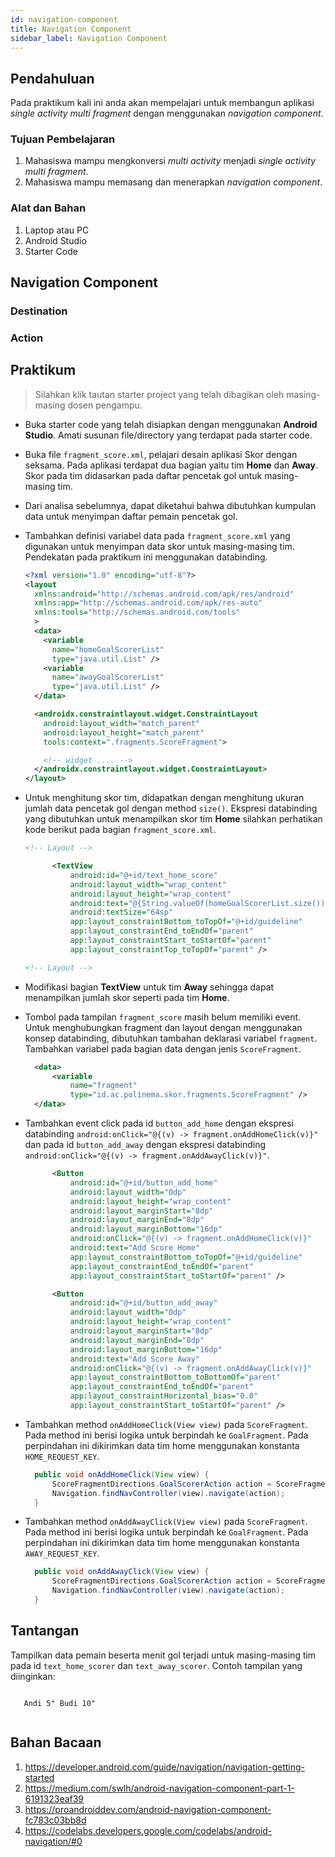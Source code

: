 ```yaml
---
id: navigation-component
title: Navigation Component
sidebar_label: Navigation Component
---
```


## Pendahuluan

Pada praktikum kali ini anda akan mempelajari untuk membangun aplikasi *single
activity multi fragment* dengan menggunakan *navigation component*.

### Tujuan Pembelajaran
1. Mahasiswa mampu mengkonversi *multi activity* menjadi *single activity multi
   fragment*.
2. Mahasiswa mampu memasang dan menerapkan *navigation component*.

### Alat dan Bahan

1. Laptop atau PC
2. Android Studio
3. Starter Code

## Navigation Component

### Destination

### Action

## Praktikum

> Silahkan klik tautan starter project yang telah dibagikan oleh masing-masing
> dosen pengampu.

- Buka starter code yang telah disiapkan dengan menggunakan **Android Studio**.
 Amati susunan file/directory yang terdapat pada starter code.

- Buka file `fragment_score.xml`, pelajari desain aplikasi Skor dengan seksama.
 Pada aplikasi terdapat dua bagian yaitu tim **Home** dan **Away**. Skor pada
 tim didasarkan pada daftar pencetak gol untuk masing-masing tim.

- Dari analisa sebelumnya, dapat diketahui bahwa dibutuhkan kumpulan data untuk
 menyimpan daftar pemain pencetak gol.

- Tambahkan definisi variabel data pada `fragment_score.xml` yang digunakan
 untuk menyimpan data skor untuk masing-masing tim. Pendekatan pada praktikum
 ini menggunakan databinding.

  ```xml
  <?xml version="1.0" encoding="utf-8"?>
  <layout
    xmlns:android="http://schemas.android.com/apk/res/android"
    xmlns:app="http://schemas.android.com/apk/res-auto"
    xmlns:tools="http://schemas.android.com/tools"
    >
    <data>
      <variable
        name="homeGoalScorerList"
        type="java.util.List" />
      <variable
        name="awayGoalScorerList"
        type="java.util.List" />
    </data>

    <androidx.constraintlayout.widget.ConstraintLayout
      android:layout_width="match_parent"
      android:layout_height="match_parent"
      tools:context=".fragments.ScoreFragment">

      <!-- widget .... -->
    </androidx.constraintlayout.widget.ConstraintLayout>
  </layout>
  ```

- Untuk menghitung skor tim, didapatkan dengan menghitung ukuran jumlah data
 pencetak gol dengan method `size()`. Ekspresi databinding yang dibutuhkan untuk
 menampilkan skor tim **Home** silahkan perhatikan kode berikut pada bagian
 `fragment_score.xml`.

  ```xml {7}
  <!-- Layout -->

		<TextView
			android:id="@+id/text_home_score"
			android:layout_width="wrap_content"
			android:layout_height="wrap_content"
			android:text="@{String.valueOf(homeGoalScorerList.size())}"
			android:textSize="64sp"
			app:layout_constraintBottom_toTopOf="@+id/guideline"
			app:layout_constraintEnd_toEndOf="parent"
			app:layout_constraintStart_toStartOf="parent"
			app:layout_constraintTop_toTopOf="parent" />

  <!-- Layout -->
  ```

- Modifikasi bagian **TextView** untuk tim **Away** sehingga dapat menampilkan
 jumlah skor seperti pada tim **Home**.

- Tombol pada tampilan `fragment_score` masih belum memiliki event. Untuk
 menghubungkan fragment dan layout dengan menggunakan konsep databinding,
 dibutuhkan tambahan deklarasi variabel `fragment`. Tambahkan variabel pada
 bagian data dengan jenis `ScoreFragment`.

  ```xml {3-4}
	<data>
		<variable
			name="fragment"
			type="id.ac.polinema.skor.fragments.ScoreFragment" />
	</data>
  ```

- Tambahkan event click pada id `button_add_home` dengan ekspresi databinding
 `android:onClick="@{(v) -> fragment.onAddHomeClick(v)}"` dan pada id
 `button_add_away` dengan ekspresi databinding `android:onClick="@{(v) ->
 fragment.onAddAwayClick(v)}"`.

  ```xml
		<Button
			android:id="@+id/button_add_home"
			android:layout_width="0dp"
			android:layout_height="wrap_content"
			android:layout_marginStart="8dp"
			android:layout_marginEnd="8dp"
			android:layout_marginBottom="16dp"
			android:onClick="@{(v) -> fragment.onAddHomeClick(v)}"
			android:text="Add Score Home"
			app:layout_constraintBottom_toTopOf="@+id/guideline"
			app:layout_constraintEnd_toEndOf="parent"
			app:layout_constraintStart_toStartOf="parent" />

		<Button
			android:id="@+id/button_add_away"
			android:layout_width="0dp"
			android:layout_height="wrap_content"
			android:layout_marginStart="8dp"
			android:layout_marginEnd="8dp"
			android:layout_marginBottom="16dp"
			android:text="Add Score Away"
			android:onClick="@{(v) -> fragment.onAddAwayClick(v)}"
			app:layout_constraintBottom_toBottomOf="parent"
			app:layout_constraintEnd_toEndOf="parent"
			app:layout_constraintHorizontal_bias="0.0"
			app:layout_constraintStart_toStartOf="parent" />
  ```

- Tambahkan method `onAddHomeClick(View view)` pada `ScoreFragment`. Pada method
 ini berisi logika untuk berpindah ke `GoalFragment`. Pada perpindahan ini
 dikirimkan data tim home menggunakan konstanta `HOME_REQUEST_KEY`.

  ```java title="ScoreFragment.java"
	public void onAddHomeClick(View view) {
		ScoreFragmentDirections.GoalScorerAction action = ScoreFragmentDirections.goalScorerAction(HOME_REQUEST_KEY);
		Navigation.findNavController(view).navigate(action);
	}
  ```

- Tambahkan method `onAddAwayClick(View view)` pada `ScoreFragment`. Pada method
 ini berisi logika untuk berpindah ke `GoalFragment`. Pada perpindahan ini
 dikirimkan data tim home menggunakan konstanta `AWAY_REQUEST_KEY`.

  ```java
	public void onAddAwayClick(View view) {
		ScoreFragmentDirections.GoalScorerAction action = ScoreFragmentDirections.goalScorerAction(AWAY_REQUEST_KEY);
		Navigation.findNavController(view).navigate(action);
	}
  ```

## Tantangan

Tampilkan data pemain beserta menit gol terjadi untuk masing-masing tim pada id
`text_home_scorer` dan `text_away_scorer`. Contoh tampilan yang diinginkan:

 <code>
   Andi 5" Budi 10"
 </code>

## Bahan Bacaan

1. https://developer.android.com/guide/navigation/navigation-getting-started
2. https://medium.com/swlh/android-navigation-component-part-1-6191323eaf39
3. https://proandroiddev.com/android-navigation-component-fc783c03bb8d
4. https://codelabs.developers.google.com/codelabs/android-navigation/#0
